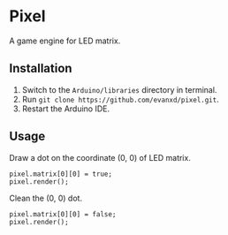 # Pixel
A game engine for LED matrix.

## Installation
1. Switch to the `Arduino/libraries` directory in terminal.
2. Run `git clone https://github.com/evanxd/pixel.git`.
3. Restart the Arduino IDE.

## Usage
Draw a dot on the coordinate (0, 0) of LED matrix.
```
pixel.matrix[0][0] = true;
pixel.render();
```

Clean the (0, 0) dot.
```
pixel.matrix[0][0] = false;
pixel.render();
```

